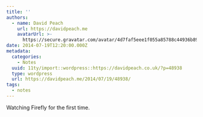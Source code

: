 ```yaml
---
title: ''
authors:
  - name: David Peach
    url: https://davidpeach.me
    avatarUrl: >-
      https://secure.gravatar.com/avatar/4d7faf5eee1f055a85788c44936b8995eaab6dfb004e7854ec747ccb272e91ee?s=96&d=mm&r=g
date: 2014-07-19T12:20:00.000Z
metadata:
  categories:
    - Notes
  uuid: 11ty/import::wordpress::https://davidpeach.co.uk/?p=48938
  type: wordpress
  url: https://davidpeach.me/2014/07/19/48938/
tags:
  - notes
---
```

Watching Firefly for the first time.